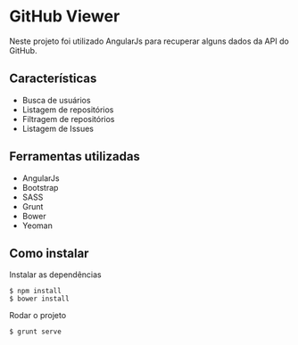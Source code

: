 # GitHub Viewer
Neste projeto foi utilizado AngularJs para recuperar alguns dados da API do GitHub.
 
## Características
* Busca de usuários
* Listagem de repositórios
* Filtragem de repositórios
* Listagem de Issues
 
## Ferramentas utilizadas
* AngularJs
* Bootstrap
* SASS
* Grunt
* Bower
* Yeoman

## Como instalar

Instalar as dependências

```
$ npm install
$ bower install
```


Rodar o projeto

```
$ grunt serve
```
